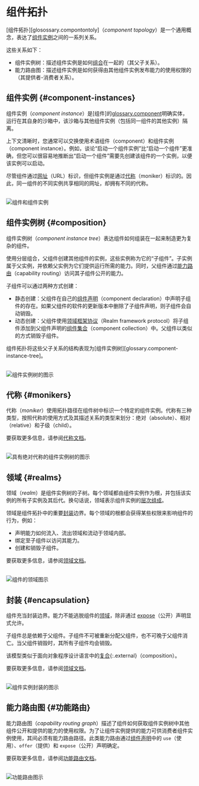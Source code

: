 <!--
# Component topology
 -->
# 组件拓扑

<!--
The _[component topology][glossary.component topology]_ is a general concept
that expresses the set of relationships between
[component instances](#component-instances).
 -->
[组件拓扑][glosossary.compontontoly]（_component topology_）是一个通用概念，表达了[组件实例](#component-instances)之间的一系列关系。

<!--
These relationships are the following:
 -->
这些关系如下：

<!--
-   Component instance tree: Describes how component instances are
    [composed](#composition) together (their parent-child relationships).
-   Capability routing graph: Describes how component instances gain access to
    use capabilities published by other component instances (their
    provider-consumer relationships).
 -->
-   组件实例树：描述组件实例是如何[组合](#composition)在一起的（其父子关系）。
-   能力路由图：描述组件实例是如何获得由其他组件实例发布能力的使用权限的（其提供者-消费者关系）。

<!--
## Component instances {#component-instances}
 -->
## 组件实例 {#component-instances}

<!--
A _component instance_ is a distinct embodiment of a
[component][glossary.component] running in its own sandbox that is isolated from
other component instances (including other instances of the same component).
 -->
组件实例（_component instance_）是[组件]的[glossary.component]明确实体，运行在其自身的沙箱中，该沙箱与其他组件实例（包括同一组件的其他实例）隔离。

<!--
You can often use the terms component and component instance interchangeably
when the context is clear. For example, it would be more precise to talk about
"starting a component instance" rather than "starting a component" but you can
easily infer that "starting a component" requires an instance of that component
to be created first so that the instance can be started.
 -->
上下文清晰时，您通常可以交换使用术语组件（component）和组件实例（component instance）。例如，谈论“启动一个组件实例”比“启动一个组件”更准确，但您可以很容易地推断出“启动一个组件”需要先创建该组件的一个实例，以便该实例可以启动。

<!--
While components are identified by a [URL][doc-component-urls], component
instances are identified by a [moniker](#monikers). Different instances of the
same component thus share the same URL but have different monikers.
 -->
尽管组件通过[网址][doc-component-urls]（URL）标识，但组件实例是通过[代称](#monikers)（moniker）标识的。因此，同一组件的不同实例共享相同的网址，却拥有不同的代称。

<!--
<br>![Components and component instances](images/topology_instances.png)<br>
 -->
<br>![组件和组件实例](images/topology_instances.png)<br>

<!--
## Component instance tree {#composition}
 -->
## 组件实例树 {#composition}

<!--
The _component instance tree_ expresses how components are assembled together to
make more complex components.
 -->
组件实例树（_component instance tree_）表达组件如何组装在一起来制造更为复杂的组件。

<!--
Using hierarchical composition, a parent component creates instances of other
components, which are known as its _children_. The child instances belong to the
parent and depend on the parent to provide them with the capabilities that they
need to run. Meanwhile, the parent gains access to the capabilities exposed by
its children through [capability routing](#capability-routing).
 -->
使用分层组合，父组件创建其他组件的实例，这些实例称为它的“子组件”。子实例属于父实例，并依赖父实例为它们提供运行所需的能力。同时，父组件通过[能力路由](#capability-routing)（capability routing）访问其子组件公开的能力。

<!--
Children can be created in two ways:
 -->
子组件可以通过两种方式创建：

<!--
-   Statically: The parent declares the existence of the child in its own
    [component declaration][doc-component-declaration]. The child is destroyed
    automatically if the child declaration is removed in an updated version of
    the parent's software.
-   Dynamically: The parent uses the
    [Realm framework protocol][doc-realm-framework-protocol] to add a child to a
    [component collection][doc-collections] that the parent declared. The parent
    destroys the child in a similar manner.
 -->
 - 静态创建：父组件在自己的[组件声明][doc-component-declaration]（component declaration）中声明子组件的存在。如果父组件的软件的更新版本中删除了子组件声明，则子组件会自动销毁。
 - 动态创建：父组件使用[领域框架协议][doc-realm-framework-protocol]（Realm framework protocol）将子组件添加到父组件声明的[组件集合][doc-collections]（component collection）中。父组件以类似的方式销毁子组件。

<!--
The component topology represents the structure of these parent-child
relationships as a [component instance tree][glossary.component-instance-tree].
 -->
组件拓扑将这些父子关系的结构表现为[组件实例树][glossary.component-instance-tree]。

<!--
<br>![Diagram of component instance tree](images/topology_instance_tree.png)<br>
 -->
<br>![组件实例树的图示](images/topology_instance_tree.png)<br>

<!--
## Monikers {#monikers}
 -->
## 代称 {#monikers}

<!--
A _moniker_ identifies a specific component instance in the component tree using
a topological path. There are three types of monikers, depending on how the
moniker is being used and kind of relationship it's describing: absolute,
relative, and child.
 -->
代称（_moniker_）使用拓扑路径在组件树中标识一个特定的组件实例。代称有三种类型，按照代称的使用方式及其描述关系的类型来划分：绝对（absolute）、相对（relative）和子级（child）。

<!--
See the [monikers documentation][doc-monikers] for more information.
 -->
要获取更多信息，请参阅[代称文档][doc-monikers]。

<!--
<br>![Diagram of component instance tree with absolute monikers](images/topology_monikers.png)<br>
 -->
<br>![具有绝对代称的组件实例树的图示](images/topology_monikers.png)<br>

<!--
## Realms {#realms}
 -->
## 领域 {#realms}

<!--
A _realm_ is a subtree of the component instance tree. Each realm is rooted by a
component instance and includes all of that instance's children and their
descendants. Put another way, realms express
[hierarchical composition](#composition) of component instances.
 -->
领域（_realm_）是组件实例树的子树。每个领域都由组件实例作为根，并包括该实例的所有子实例及其后代。换句话说，领域表示组件实例的[层次组成](#composition)。

<!--
Realms are important [encapsulation](#encapsulation) boundaries in the component
topology. The root of each realm receives certain privileges to influence the
behavior of components, such as:
 -->
领域是组件拓扑中的重要[封装](#encapsulation)边界。每个领域的根都会获得某些权限来影响组件的行为，例如：

<!--
-   Declaring how capabilities flow into, out of, and within the realm.
-   Binding to child components to access their capabilities.
-   Creating and destroying child components.
 -->
-   声明能力如何流入、流出领域和流动于领域内部。
-   绑定至子组件以访问其能力。
-   创建和销毁子组件。

<!--
See the [realms documentation][doc-realms] for more information.
 -->
要获取更多信息，请参阅[领域文档][doc-realms]。

<!--
<br>![Diagram of component realms](images/topology_realms.png)<br>
 -->
<br>![组件的领域图示](images/topology_realms.png)<br>

<!--
## Encapsulation {#encapsulation}
 -->
## 封装 {#encapsulation}

<!--
A component acts as an encapsulation boundary. Capabilities cannot escape a
component's [realm](#realms) unless explicitly allowed to by an
[expose][doc-expose] declaration.
 -->
组件充当封装边界。能力不能逃脱组件的[领域](#realms)，除非通过 [expose][doc-expose]（公开）声明显式允许。

<!--
Children remain forever dependent upon their parent; they cannot be reparented
and they cannot outlive their parent. When a parent is destroyed so are all of
its children.
 -->
子组件总是依赖于父组件。子组件不可被重新分配父组件，也不可晚于父组件消亡。当父组件销毁时，其所有子组件均会销毁。

<!--
This model resembles [composition][wiki-object-composition]{:.external} in
object-oriented programming languages.
 -->
该模型类似于面向对象程序设计语言中的[复合][wiki-object-composition]{:.external}（composition）。

<!--
See the [realms documentation][doc-realms] for more information.
 -->
要获取更多信息，请参阅[领域文档][doc-realms]。

<!--
<br>![Diagram of component instance encapsulation](images/topology_encapsulation.png)<br>
 -->
<br>![组件实例封装的图示](images/topology_encapsulation.png)<br>

<!--
## Capability routing graph {#capability-routing}
 -->
## 能力路由图 {#功能路由}

<!--
The _capability routing graph_ describes how components gain access to use
capabilities exposed and offered by other components in the component instance
tree. For a capability provided by a component instance to be usable by a
consumer component instance, there must be capability routing path between them.
Such capability routes are determined by `use`, `offer`, and `expose`
declarations in [component declarations][doc-component-declaration].
 -->
能力路由图（_capability routing graph_）描述了组件如何获取组件实例树中其他组件公开和提供的能力的使用权限。为了让组件实例提供的能力可供消费者组件实例使用，其间必须有能力路由路径。此类能力路由通过[组件声明][doc-component-declaration]中的 `use`（使用）、`offer`（提供）和 `expose`（公开）声明确定。

<!--
See the [capability routing documentation][doc-capability-routing] for more
information.
 -->
要获取更多信息，请参阅[功能路由文档][doc-capability-routing]。

<!--
<br>![Diagram of capability routing](images/topology_capability_routing.png)<br>
 -->
<br>![功能路由图示](images/topology_capability_routing.png)<br>

[glossary.component]: /glossary/README.md#component
[glossary.component instance tree]: /glossary/README.md#component-instance-tree
[glossary.component topology]: /glossary#component-topology
[doc-collections]: /concepts/components/v2/realms.md#collections
[doc-environments]: /concepts/components/v2/environments.md
[doc-expose]: https://fuchsia.dev/reference/cml#expose
[doc-realms]: /concepts/components/v2/realms.md
[doc-realm-framework-protocol]: /concepts/components/v2/realms.md#realm-framework-protocol
[doc-monikers]: /concepts/components/v2/identifiers.md#monikers
[doc-component-urls]: /concepts/components/v2/identifiers.md#component-urls
[doc-capability-routing]: /concepts/components/v2/capabilities/README.md#routing
[doc-component-declaration]: /concepts/components/v2/component_manifests.md#component-declaration
[wiki-least-privilege]: https://en.wikipedia.org/wiki/Principle_of_least_privilege
[wiki-object-composition]: https://en.wikipedia.org/wiki/Object_composition
